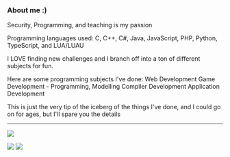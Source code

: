 ### About me :)
Security, Programming, and teaching is my passion

Programming languages used: C, C++, C#, Java, JavaScript, PHP, Python, TypeScript, and LUA/LUAU

I LOVE finding new challenges and I branch off into a ton of different subjects for fun.

Here are some programming subjects I've done:
Web Development
Game Development - Programming, Modelling
Compiler Development
Application Development

This is just the very tip of the iceberg of the things I've done, and I could go on for ages, but I'll spare you the details
<hr>

[![](https://www.codewars.com/users/crushmero/badges/large)](https://www.codewars.com/users/crushmero)

[![](https://img.shields.io/badge/LinkedIn-0077B5?style=for-the-badge&logo=linkedin&logoColor=white)](https://ca.linkedin.com/in/amero-defranco)
[![](https://img.shields.io/badge/Discord-5865F2?style=for-the-badge&logo=discord&logoColor=white)](https://discord.com/users/114952874177462273)
